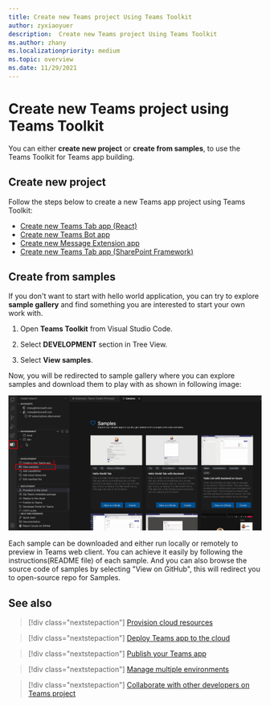 ```yaml
---
title: Create new Teams project Using Teams Toolkit
author: zyxiaoyuer
description:  Create new Teams project Using Teams Toolkit
ms.author: zhany
ms.localizationpriority: medium
ms.topic: overview
ms.date: 11/29/2021
---
```


# Create new Teams project using Teams Toolkit

You can either **create new project** or **create from samples**, to use the Teams Toolkit for Teams app building.

## Create new project

Follow the steps below to create a new Teams app project using Teams Toolkit:

- [Create new Teams Tab app (React)](/microsoftteams/platform/sbs-gs-javascript?tabs=vscode%2Cvsc%2Cviscode%2Cvcode&tutorial-step=2)
- [Create new Teams Bot app](/microsoftteams/platform/sbs-gs-spfx?tabs=vscode%2Cviscode&branch)
- [Create new Message Extension app](/microsoftteams/platform/sbs-gs-javascript?tabs=vscode%2Cvsc%2Cviscode%2Cvcode&tutorial-step=6&branch)
- [Create new Teams Tab app (SharePoint Framework)](/microsoftteams/platform/sbs-gs-spfx?tabs=vscode%2Cviscode&branch)

## Create from samples

If you don't want to start with hello world application, you can try to explore **sample gallery** and find something you are interested to start your own work with.


 1. Open **Teams Toolkit** from Visual Studio Code.

 1. Select **DEVELOPMENT** section in Tree View.

 1. Select **View samples**.

Now, you will be redirected to sample gallery where you can explore samples and download them to play with as shown in following image:

![Teams Toolkit view samples](./images/teams-toolkit-view-samples.png)

Each sample can be downloaded and either run locally or remotely to preview in Teams web client. You can achieve it easily by following the instructions(README file) of each sample. And you can also browse the source code of samples by selecting "View on GitHub", this will redirect you to open-source repo for Samples.

## See also

> [!div class="nextstepaction"]
> [Provision cloud resources](provision.md)

> [!div class="nextstepaction"]
> [Deploy Teams app to the cloud](deploy.md)

> [!div class="nextstepaction"]
> [Publish your Teams app](TeamsFx-collaboration.md)

> [!div class="nextstepaction"]
> [Manage multiple environments](TeamsFx-multi-env.md)

> [!div class="nextstepaction"]
> [Collaborate with other developers on Teams project](TeamsFx-collaboration.md)
